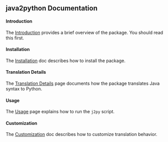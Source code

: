 ## java2python Documentation

#### Introduction

The [Introduction][] provides a brief overview of the package. You should read
this first.

#### Installation

The [Installation][] doc describes how to install the package.

#### Translation Details

The [Translation Details][] page documents how the package translates Java
syntax to Python.

#### Usage

The [Usage][] page explains how to run the `j2py` script.


#### Customization

The [Customization][] doc describes how to customize translation behavior.


[Customization]: https://github.com/natural/java2python/tree/master/doc/customization.md
[Installation]: https://github.com/natural/java2python/tree/master/doc/install.md
[Introduction]: https://github.com/natural/java2python/tree/master/doc/intro.md
[Translation Details]: https://github.com/natural/java2python/tree/master/doc/translation.md
[Usage]: https://github.com/natural/java2python/tree/master/doc/usage.md
